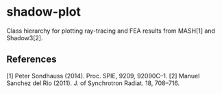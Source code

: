 # shadow-plot

Class hierarchy for plotting ray-tracing and FEA results from MASH[1] and Shadow3[2].



## References
[1] Peter Sondhauss (2014). Proc. SPIE, 9209, 92090C–1.
[2] Manuel Sanchez del Rio (2011). J. of Synchrotron Radiat. 18, 708–716.
